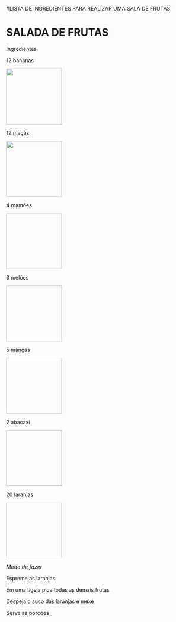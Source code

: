 <!DOCTYPE HTML>
#LISTA DE INGREDIENTES PARA REALIZAR UMA SALA DE FRUTAS

<h1>SALADA DE FRUTAS</h1> 

<p><stong>Ingredientes</stong></p>

<p>12 bananas</p> <img src="https://vitta-blog-vitta-me.s3.sa-east-1.amazonaws.com/wp-content/uploads/2020/05/conheca-todos-os-beneficios-da-banana.jpg" width=150 height="150">
<p>12 maçãs</p><img src="https://static1.conquistesuavida.com.br/articles//6/40/6/@/456-os-nutrientes-da-maca-ajudam-a-article_block_media_large-1.jpg                " width=150 height="150">
<p>4 mamões</p><img src="                         " width=150 height="150">
<p>3 melões</p><img src="                 " width=150 height="150">
<p>5 mangas</p><img src="                    " width=150 height="150">
<p>2 abacaxi</p><img src="                    " width=150 height="150">
<p>20 laranjas</p><img src="                              " width=150 height="150">

<p><em> Modo de fazer</em></p>
<p> Espreme as laranjas</p>
<p> Em uma tigela pica todas as demais frutas</p>
<p> Despeja o suco das laranjas e mexe</p>
<p> Serve as porções</p> 
